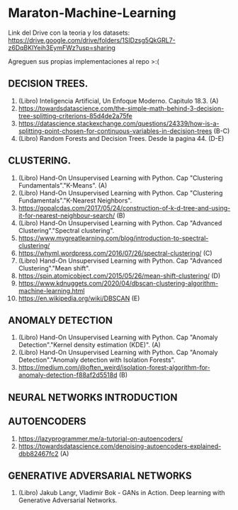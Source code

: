 # Maraton-Machine-Learning

Link del Drive con la teoria y los datasets: https://drive.google.com/drive/folders/1SIDzsg5QkGRL7-z6DqBKlYeih3EymFWz?usp=sharing

Agreguen sus propias implementaciones al repo >:(

## DECISION TREES.
  1. (Libro) Inteligencia Artificial, Un Enfoque Moderno. Capitulo 18.3. (A)
  2. https://towardsdatascience.com/the-simple-math-behind-3-decision-tree-splitting-criterions-85d4de2a75fe 
  3. https://datascience.stackexchange.com/questions/24339/how-is-a-splitting-point-chosen-for-continuous-variables-in-decision-trees (B-C)
  4. (Libro) Random Forests and Decision Trees. Desde la pagina 44. (D-E)

## CLUSTERING.
  1. (Libro) Hand-On Unsupervised Learning with Python. Cap "Clustering Fundamentals"."K-Means". (A)
  2. (Libro) Hand-On Unsupervised Learning with Python. Cap "Clustering Fundamentals"."K-Nearest Neighbors".
  3. https://gopalcdas.com/2017/05/24/construction-of-k-d-tree-and-using-it-for-nearest-neighbour-search/  (B)
  4. (Libro) Hand-On Unsupervised Learning with Python. Cap "Advanced Clustering"."Spectral clustering".
  5. https://www.mygreatlearning.com/blog/introduction-to-spectral-clustering/
  6. https://whyml.wordpress.com/2016/07/26/spectral-clustering/   (C)
  7. (Libro) Hand-On Unsupervised Learning with Python. Cap "Advanced Clustering"."Mean shift".
  8. https://spin.atomicobject.com/2015/05/26/mean-shift-clustering/   (D)
  9. https://www.kdnuggets.com/2020/04/dbscan-clustering-algorithm-machine-learning.html
  10. https://en.wikipedia.org/wiki/DBSCAN   (E)

## ANOMALY DETECTION
  1. (Libro) Hand-On Unsupervised Learning with Python. Cap "Anomaly Detection"."Kernel density estimation (KDE)".  (A)
  2. (Libro) Hand-On Unsupervised Learning with Python. Cap "Anomaly Detection"."Anomaly detection with Isolation Forests".
  3. https://medium.com/@often_weird/isolation-forest-algorithm-for-anomaly-detection-f88af2d5518d   (B)

## NEURAL NETWORKS INTRODUCTION

## AUTOENCODERS
  1. https://lazyprogrammer.me/a-tutorial-on-autoencoders/
  2. https://towardsdatascience.com/denoising-autoencoders-explained-dbb82467fc2   (A)

## GENERATIVE ADVERSARIAL NETWORKS
  1. (Libro) Jakub Langr, Vladimir Bok - GANs in Action. Deep learning with Generative Adversarial Networks.  